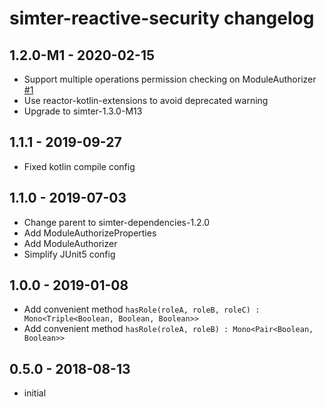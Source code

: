 # simter-reactive-security changelog

## 1.2.0-M1 - 2020-02-15

- Support multiple operations permission checking on ModuleAuthorizer [#1]
- Use reactor-kotlin-extensions to avoid deprecated warning
- Upgrade to simter-1.3.0-M13

[#1]: https://github.com/simter/simter-reactive-security/issues/1

## 1.1.1 - 2019-09-27

- Fixed kotlin compile config

## 1.1.0 - 2019-07-03

- Change parent to simter-dependencies-1.2.0
- Add ModuleAuthorizeProperties
- Add ModuleAuthorizer
- Simplify JUnit5 config

## 1.0.0 - 2019-01-08

- Add convenient method `hasRole(roleA, roleB, roleC) : Mono<Triple<Boolean, Boolean, Boolean>>`
- Add convenient method `hasRole(roleA, roleB) : Mono<Pair<Boolean, Boolean>>`

## 0.5.0 - 2018-08-13

- initial